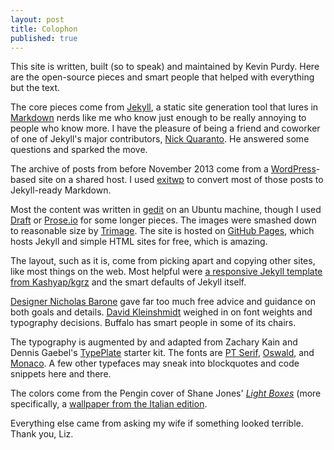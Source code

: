 ```yaml
---
layout: post
title: Colophon
published: true
---
```


This site is written, built (so to speak) and maintained by Kevin Purdy. Here are the open-source pieces and smart people that helped with everything but the text.

The core pieces come from [Jekyll](http://jekyllrb.com), a static site generation tool that lures in [Markdown](http://daringfireball.net/projects/markdown) nerds like me who know just enough to be really annoying to people who know more. I have the pleasure of being a friend and coworker of one of Jekyll's major contributors, [Nick Quaranto](http://quaran.to/). He answered some questions and sparked the move.

The archive of posts from before November 2013 come from a [WordPress](http://wordpress.com)-based site on a shared host. I used [exitwp](https://github.com/thomasf/exitwp) to convert most of those posts to Jekyll-ready Markdown.

Most the content was written in [gedit](http://projects.gnome.org/gedit/) on an Ubuntu machine, though I used [Draft](http://draftin.com) or [Prose.io](http://prose.io) for some longer pieces. The images were smashed down to reasonable size by [Trimage](http://trimage.org/). The site is hosted on [GitHub Pages](http://pages.github.com/), which hosts Jekyll and simple HTML sites for free, which is amazing.

The layout, such as it is, come from picking apart and copying other sites, like most things on the web. Most helpful were [a responsive Jekyll template from Kashyap/kgrz](http://kgrz.io/jekyll/2013/09/13/responsive-jekyll.html) and the smart defaults of Jekyll itself.

[Designer Nicholas Barone](http://nicholasbarone.com) gave far too much free advice and guidance on both goals and details. [David Kleinshmidt](https://twitter.com/zobar2) weighed in on font weights and typography decisions. Buffalo has smart people in some of its chairs.

The typography is augmented by and adapted from Zachary Kain and Dennis Gaebel's [TypePlate](http://typeplate.com/) starter kit. The fonts are [PT Serif](https://www.google.com/webfonts/specimen/PT+Serif), [Oswald](http://www.google.com/fonts/specimen/Oswald), and [Monaco](https://en.wikipedia.org/wiki/Monaco_(typeface)). A few other typefaces may sneak into blockquotes and code snippets here and there.

The colors come from the Pengin cover of Shane Jones' [_Light Boxes_](http://www.amazon.com/Light-Boxes-Novel-Shane-Jones/dp/0143117785/) (more specifically, a [wallpaper from the Italian edition](http://aliceavaldi.wordpress.com/2011/05/01/light-boxes-io-sono-febbraio-di-shane-jones/). 

Everything else came from asking my wife if something looked terrible. Thank you, Liz.